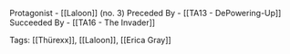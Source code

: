 Protagonist - [[Laloon]] (no. 3)
Preceded By - [[TA13 - DePowering-Up]]
Succeeded By - [[TA16 - The Invader]]

Tags: [[Thürexx]], [[Laloon]], [[Erica Gray]]